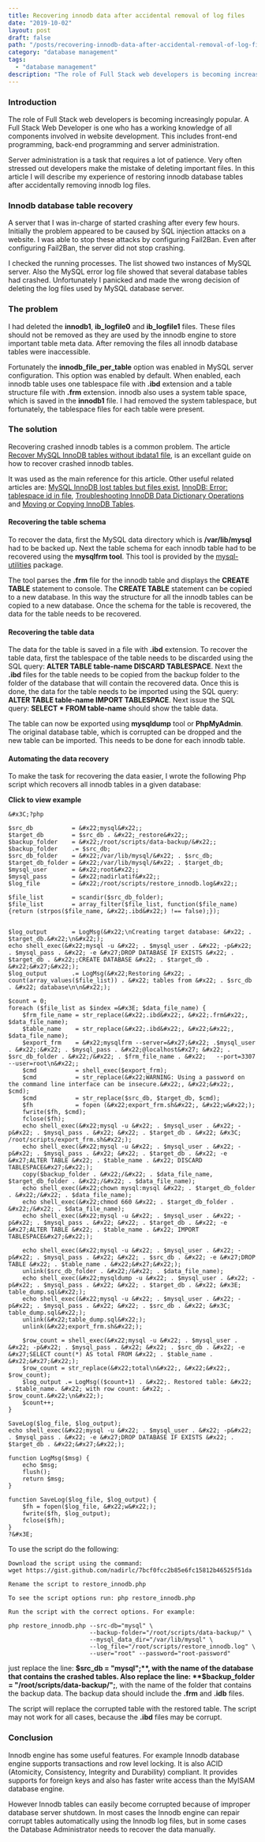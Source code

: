 ```yaml
---
title: Recovering innodb data after accidental removal of log files
date: "2019-10-02"
layout: post
draft: false
path: "/posts/recovering-innodb-data-after-accidental-removal-of-log-files"
category: "database management"
tags:
  - "database management"
description: "The role of Full Stack web developers is becoming increasingly popular. A Full Stack Web Developer is one who has a working knowledge of all components involved in website development. This includes frontend programming, backend programming and server administration. "
---
```


### Introduction
The role of Full Stack web developers is becoming increasingly popular. A Full Stack Web Developer is one who has a working knowledge of all components involved in website development. This includes front-end programming, back-end programming and server administration.

Server administration is a task that requires a lot of patience. Very often stressed out developers make the mistake of deleting important files. In this article I will describe my experience of restoring innodb database tables after accidentally removing innodb log files.

### Innodb database table recovery
A server that I was in-charge of started crashing after every few hours. Initially the problem appeared to be caused by SQL injection attacks on a website. I was able to stop these attacks by configuring Fail2Ban. Even after configuring Fail2Ban, the server did not stop crashing.

I checked the running processes. The list showed two instances of MySQL server. Also the MySQL error log file showed that several database tables had crashed. Unfortunately I panicked and made the wrong decision of deleting the log files used by MySQL database server.

### The problem
I had deleted the **innodb1**, **ib_logfile0** and **ib_logfile1** files. These files should not be removed as they are used by the innodb engine to store important table meta data. After removing the files all innodb database tables were inaccessible.

Fortunately the **innodb_file_per_table** option was enabled in MySQL server configuration. This option was enabled by default. When enabled, each innodb table uses one tablespace file with **.ibd** extension and a table structure file with **.frm** extension. innodb also uses a system table space, which is saved in the **innodb1** file. I had removed the system tablespace, but fortunately, the tablespace files for each table were present.

### The solution
Recovering crashed innodb tables is a common problem. The article [Recover MySQL InnoDB tables without ibdata1 file](https://www.nullalo.com/en/recover-mysql-innodb-tables-without-ibdata1-file/), is an excellant guide on how to recover crashed innodb tables.

It was used as the main reference for this article. Other useful related articles are: [MySQL InnoDB lost tables but files exist](https://superuser.com/questions/675445/mysql-innodb-lost-tables-but-files-exist), [InnoDB: Error: tablespace id in file](https://www.chriscalender.com/tag/innodb-error-tablespace-id-in-file/), [Troubleshooting InnoDB Data Dictionary Operations](https://dev.mysql.com/doc/refman/5.6/en/innodb-troubleshooting-datadict.html) and [Moving or Copying InnoDB Tables](https://dev.mysql.com/doc/refman/5.6/en/innodb-migration.html).

#### Recovering the table schema
To recover the data, first the MySQL data directory which is **/var/lib/mysql** had to be backed up. Next the table schema for each innodb table had to be recovered using the **mysqlfrm tool**. This tool is provided by the [mysql-utilities](https://downloads.mysql.com/archives/utilities/) package.

The tool parses the **.frm** file for the innodb table and displays the **CREATE TABLE** statement to console. The **CREATE TABLE** statement can be copied to a new database. In this way the structure for all the innodb tables can be copied to a new database. Once the schema for the table is recovered, the data for the table needs to be recovered.

#### Recovering the table data
The data for the table is saved in a file with **.ibd** extension. To recover the table data, first the tablespace of the table needs to be discarded using the SQL query: **ALTER TABLE table-name DISCARD TABLESPACE**. Next the **.ibd** files for the table needs to be copied from the backup folder to the folder of the database that will contain the recovered data. Once this is done, the data for the table needs to be imported using the SQL query: **ALTER TABLE table-name IMPORT TABLESPACE**. Next issue the SQL query: **SELECT * FROM table-name** should show the table data.

The table can now be exported using **mysqldump** tool or **PhpMyAdmin**. The original database table, which is corrupted can be dropped and the new table can be imported. This needs to be done for each innodb table.

#### Automating the data recovery
To make the task for recovering the data easier, I wrote the following Php script which recovers all innodb tables in a given database:

**Click to view example**

```
&#x3C;?php

$src_db           = &#x22;mysql&#x22;;
$target_db        = $src_db . &#x22;_restore&#x22;;
$backup_folder    = &#x22;/root/scripts/data-backup/&#x22;;
$backup_folder    .= $src_db;
$src_db_folder    = &#x22;/var/lib/mysql/&#x22; . $src_db;
$target_db_folder = &#x22;/var/lib/mysql/&#x22; . $target_db;
$mysql_user       = &#x22;root&#x22;;
$mysql_pass       = &#x22;nadirlatif&#x22;;
$log_file         = &#x22;/root/scripts/restore_innodb.log&#x22;;

$file_list        = scandir($src_db_folder);
$file_list        = array_filter($file_list, function($file_name){return (strpos($file_name, &#x22;.ibd&#x22;) !== false);});


$log_output       = LogMsg(&#x22;\nCreating target database: &#x22; . $target_db.&#x22;\n&#x22;);
echo shell_exec(&#x22;mysql -u &#x22; . $mysql_user . &#x22; -p&#x22; . $mysql_pass . &#x22; -e &#x27;DROP DATABASE IF EXISTS &#x22; . $target_db . &#x22;;CREATE DATABASE &#x22; . $target_db . &#x22;&#x27;&#x22;);
$log_output       .= LogMsg(&#x22;Restoring &#x22; . count(array_values($file_list)) . &#x22; tables from &#x22; . $src_db . &#x22; database\n\n&#x22;);

$count = 0;
foreach ($file_list as $index =&#x3E; $data_file_name) {
    $frm_file_name = str_replace(&#x22;.ibd&#x22;, &#x22;.frm&#x22;, $data_file_name);
    $table_name    = str_replace(&#x22;.ibd&#x22;, &#x22;&#x22;, $data_file_name);
    $export_frm    = &#x22;mysqlfrm --server=&#x27;&#x22; .$mysql_user . &#x22;:&#x22; . $mysql_pass . &#x22;@localhost&#x27; &#x22; . $src_db_folder . &#x22;/&#x22; . $frm_file_name . &#x22;   --port=3307 --user=root\n&#x22;;
    $cmd           = shell_exec($export_frm);
    $cmd           = str_replace(&#x22;WARNING: Using a password on the command line interface can be insecure.&#x22;, &#x22;&#x22;, $cmd);
    $cmd           = str_replace($src_db, $target_db, $cmd);
    $fh            = fopen (&#x22;export_frm.sh&#x22;, &#x22;w&#x22;);
    fwrite($fh, $cmd);
    fclose($fh);
    echo shell_exec(&#x22;mysql -u &#x22; . $mysql_user . &#x22; -p&#x22; . $mysql_pass . &#x22; &#x22; . $target_db . &#x22; &#x3C; /root/scripts/export_frm.sh&#x22;);
    echo shell_exec(&#x22;mysql -u &#x22; . $mysql_user . &#x22; -p&#x22; . $mysql_pass . &#x22; &#x22; . $target_db . &#x22; -e &#x27;ALTER TABLE &#x22; . $table_name . &#x22; DISCARD TABLESPACE&#x27;&#x22;);
    copy($backup_folder . &#x22;/&#x22; . $data_file_name, $target_db_folder . &#x22;/&#x22; . $data_file_name);
    echo shell_exec(&#x22;chown mysql:mysql &#x22; . $target_db_folder . &#x22;/&#x22; . $data_file_name);
    echo shell_exec(&#x22;chmod 660 &#x22; . $target_db_folder . &#x22;/&#x22; . $data_file_name);
    echo shell_exec(&#x22;mysql -u &#x22; . $mysql_user . &#x22; -p&#x22; . $mysql_pass . &#x22; &#x22; . $target_db . &#x22; -e &#x27;ALTER TABLE &#x22; . $table_name . &#x22; IMPORT TABLESPACE&#x27;&#x22;);

    echo shell_exec(&#x22;mysql -u &#x22; . $mysql_user . &#x22; -p&#x22; . $mysql_pass . &#x22; &#x22; . $src_db . &#x22; -e &#x27;DROP TABLE &#x22; . $table_name . &#x22;&#x27;&#x22;);
    unlink($src_db_folder . &#x22;/&#x22; . $data_file_name);
    echo shell_exec(&#x22;mysqldump -u &#x22; . $mysql_user . &#x22; -p&#x22; . $mysql_pass . &#x22; &#x22; . $target_db . &#x22; &#x3E; table_dump.sql&#x22;);
    echo shell_exec(&#x22;mysql -u &#x22; . $mysql_user . &#x22; -p&#x22; . $mysql_pass . &#x22; &#x22; . $src_db . &#x22; &#x3C; table_dump.sql&#x22;);
    unlink(&#x22;table_dump.sql&#x22;);
    unlink(&#x22;export_frm.sh&#x22;);

    $row_count = shell_exec(&#x22;mysql -u &#x22; . $mysql_user . &#x22; -p&#x22; . $mysql_pass . &#x22; &#x22; . $src_db . &#x22; -e &#x27;SELECT count(*) AS total FROM &#x22; . $table_name . &#x22;&#x27;&#x22;);
    $row_count = str_replace(&#x22;total\n&#x22;, &#x22;&#x22;, $row_count);
    $log_output .= LogMsg(($count+1) . &#x22;. Restored table: &#x22; . $table_name. &#x22; with row count: &#x22; . $row_count.&#x22;\n&#x22;);
    $count++;
}

SaveLog($log_file, $log_output);
echo shell_exec(&#x22;mysql -u &#x22; . $mysql_user . &#x22; -p&#x22; . $mysql_pass . &#x22; -e &#x27;DROP DATABASE IF EXISTS &#x22; . $target_db . &#x22;&#x27;&#x22;);

function LogMsg($msg) {
    echo $msg;
    flush();
    return $msg;
}

function SaveLog($log_file, $log_output) {
    $fh = fopen($log_file, &#x22;w&#x22;);
    fwrite($fh, $log_output);
    fclose($fh);
}
?&#x3E;
```

To use the script do the following:

```
Download the script using the command:
wget https://gist.github.com/nadirlc/7bcf0fcc2b85e6fc15812b46525f51da

Rename the script to restore_innodb.php

To see the script options run: php restore_innodb.php

Run the script with the correct options. For example:

php restore_innodb.php --src-db="mysql" \
                       --backup-folder="/root/scripts/data-backup/" \
                       --mysql_data_dir="/var/lib/mysql" \
                       --log_file="/root/scripts/restore_innodb.log" \
                       --user="root" --password="root-password"

```

just replace the line: **$src_db = "mysql";**, with the name of the database that contains the crashed tables. Also replace the line: **$backup_folder = "/root/scripts/data-backup/";**, with the name of the folder that contains the backup data. The backup data should include the **.frm** and **.idb** files.

The script will replace the corrupted table with the restored table. The script may not work for all cases, because the **.ibd** files may be corrupt.

### Conclusion
Innodb engine has some useful features. For example Innodb database engine supports transactions and row level locking. It is also ACID (Atomicity, Consistency, Integrity and Durability) compliant. It provides supports for foreign keys and also has faster write access than the MyISAM database engine.

However Innodb tables can easily become corrupted because of improper database server shutdown. In most cases the Innodb engine can repair corrupt tables automatically using the Innodb log files, but in some cases the Database Administrator needs to recover the data manually.
